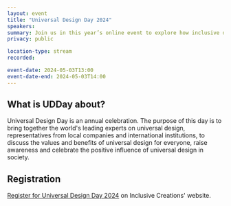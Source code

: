 ```yaml
---
layout: event
title: "Universal Design Day 2024"
speakers: 
summary: Join us in this year’s online event to explore how inclusive design creates a better future for all.
privacy: public

location-type: stream
recorded: 

event-date: 2024-05-03T13:00
event-date-end: 2024-05-03T14:00
---
```

## What is UDDay about?
Universal Design Day is an annual celebration. The purpose of this day is to bring together the world's leading experts on universal design,
representatives from local companies and international institutions, to discuss the values and benefits of universal design for everyone, raise awareness and celebrate the positive influence of universal design in society.

## Registration
[Register for Universal Design Day 2024](https://us06web.zoom.us/webinar/register/WN_ftEL-QRbQjmiymJPou9IZg) on Inclusive Creations' website. 

